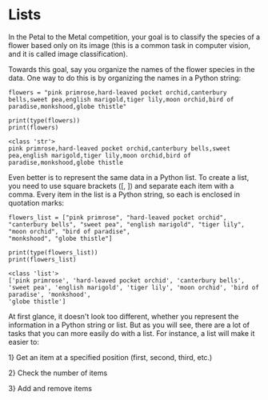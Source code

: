 # Lists
In the Petal to the Metal competition, your goal is to classify the species of a flower based only on its image (this is a common task in computer vision, and it is called
image classification).

Towards this goal, say you organize the names of the flower species in the data. One way to do this is by organizing the names in a Python string:

    flowers = "pink primrose,hard-leaved pocket orchid,canterbury bells,sweet pea,english marigold,tiger lily,moon orchid,bird of paradise,monkshood,globe thistle"

    print(type(flowers))
    print(flowers)

    <class 'str'>
    pink primrose,hard-leaved pocket orchid,canterbury bells,sweet pea,english marigold,tiger lily,moon orchid,bird of paradise,monkshood,globe thistle


Even better is to represent the same data in a Python list. To create a list, you need to use square brackets ([, ]) and separate each item with a comma. Every item in the list is a Python string, so each is enclosed in quotation marks:

    flowers_list = ["pink primrose", "hard-leaved pocket orchid", "canterbury bells", "sweet pea", "english marigold", "tiger lily", "moon orchid", "bird of paradise",
    "monkshood", "globe thistle"]

    print(type(flowers_list))
    print(flowers_list)

    <class 'list'>
    ['pink primrose', 'hard-leaved pocket orchid', 'canterbury bells', 'sweet pea', 'english marigold', 'tiger lily', 'moon orchid', 'bird of paradise', 'monkshood',
    'globe thistle']

At first glance, it doesn't look too different, whether you represent the information in a Python string or list. But as you will see, there are a lot of tasks that
you can more easily do with a list. For instance, a list will make it easier to:

1} Get an item at a specified position (first, second, third, etc.)

2} Check the number of items

3} Add and remove items

